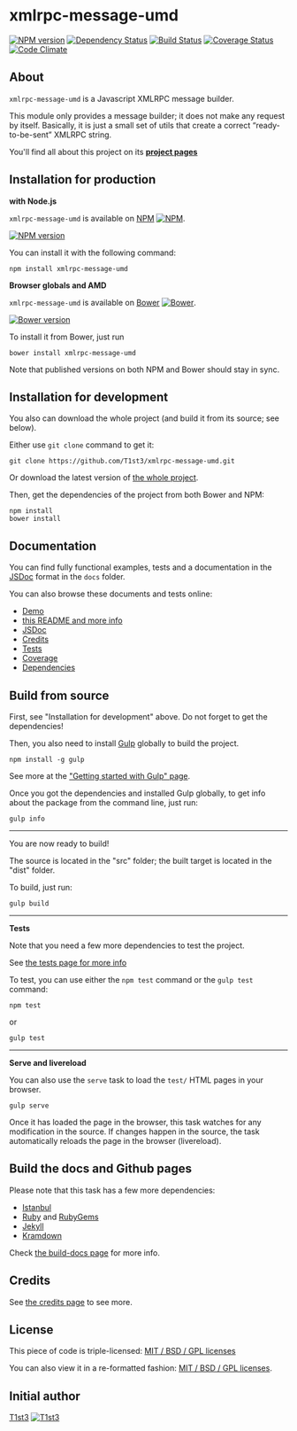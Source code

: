 xmlrpc-message-umd
==================


[![NPM version](https://badge.fury.io/js/xmlrpc-message-umd.svg)](http://badge.fury.io/js/xmlrpc-message-umd)
[![Dependency Status](https://david-dm.org/t1st3/xmlrpc-message-umd.svg?theme=shields.io)](https://david-dm.org/t1st3/xmlrpc-message-umd)
[![Build Status](https://travis-ci.org/T1st3/xmlrpc-message-umd.svg?branch=master)](https://travis-ci.org/T1st3/xmlrpc-message-umd)
[![Coverage Status](https://coveralls.io/repos/T1st3/xmlrpc-message-umd/badge.png)](https://coveralls.io/r/T1st3/xmlrpc-message-umd)
[![Code Climate](https://codeclimate.com/github/T1st3/xmlrpc-message-umd/badges/gpa.svg)](https://codeclimate.com/github/T1st3/xmlrpc-message-umd)



About
---

`xmlrpc-message-umd` is a Javascript XMLRPC message builder. 

This module only provides a message builder; it does not make any request by itself.
Basically, it is just a small set of utils that create a correct “ready-to-be-sent” XMLRPC string.

You'll find all about this project on its **[project pages](http://www.tiste.org/xmlrpc-message-umd/)**


Installation for production
---

**with Node.js**

`xmlrpc-message-umd` is available on [NPM](https://www.npmjs.org/package/xmlrpc-message-umd)
[![NPM](http://www.tiste.org/xmlrpc-message-umd/assets/img/vendor/npm.png)](https://www.npmjs.org/package/xmlrpc-message-umd).

[![NPM version](https://badge.fury.io/js/xmlrpc-message-umd.svg)](http://badge.fury.io/js/xmlrpc-message-umd)

You can install it with the following command:

    npm install xmlrpc-message-umd


**Browser globals and AMD**


`xmlrpc-message-umd` is available on [Bower](http://bower.io/search/?q=xmlrpc-message-umd)
[![Bower](http://www.tiste.org/xmlrpc-message-umd/assets/img/vendor/bower.png)](http://bower.io/search/?q=xmlrpc-message-umd).

[![Bower version](https://badge.fury.io/bo/xmlrpc-message-umd.svg)](http://badge.fury.io/js/xmlrpc-message-umd)

To install it from Bower, just run 

    bower install xmlrpc-message-umd

Note that published versions on both NPM and Bower should stay in sync.



Installation for development
---


You also can download the whole project (and build it from its source; see below).

Either use `git clone` command to get it:

    git clone https://github.com/T1st3/xmlrpc-message-umd.git

Or download the latest version of [the whole project](https://github.com/T1st3/xmlrpc-message-umd/archive/master.zip).

Then, get the dependencies of the project from both Bower and NPM:

    npm install
    bower install



Documentation
---


You can find fully functional examples, tests and a documentation in the [JSDoc](http://usejsdoc.org/) format in the `docs` folder.

You can also browse these documents and tests online:

- [Demo](http://www.tiste.org/xmlrpc-message-umd/demo.html)
- [this README and more info](http://www.tiste.org/xmlrpc-message-umd)
- [JSDoc](http://www.tiste.org/xmlrpc-message-umd/jsdoc.html)
- [Credits](http://www.tiste.org/xmlrpc-message-umd/credits.html)
- [Tests](http://www.tiste.org/xmlrpc-message-umd/tests.html)
- [Coverage](http://www.tiste.org/xmlrpc-message-umd/coverage.html)
- [Dependencies](http://www.tiste.org/xmlrpc-message-umd/dependencies.html)




Build from source
---


First, see "Installation for development" above. 
Do not forget to get the dependencies!

Then, you also need to install [Gulp](http://gulpjs.com/) globally to build the project.

    npm install -g gulp

See more at the ["Getting started with Gulp" page](https://github.com/gulpjs/gulp/blob/master/docs/getting-started.md#getting-started).

Once you got the dependencies and installed Gulp globally, to get info about the package from the command line, just run:

    gulp info


---

You are now ready to build!

The source is located in the "src" folder; the built target is located in the "dist" folder.

To build, just run:

    gulp build

---

**Tests**

Note that you need a few more dependencies to test the project.

See [the tests page for more info](http://www.tiste.org/xmlrpc-message-umd/tests.html)

To test, you can use either the `npm test` command or the `gulp test` command:

    npm test

or

    gulp test


---

**Serve and livereload**

You can also use the `serve` task to load the `test/` HTML pages in your browser.

    gulp serve

Once it has loaded the page in the browser, this task watches for any modification in the source.
If changes happen in the source, the task automatically reloads the page in the browser (livereload).




Build the docs and Github pages
---

Please note that this task has a few more dependencies:

* [Istanbul](http://gotwarlost.github.io/istanbul/)
* [Ruby](https://www.ruby-lang.org/) and [RubyGems](https://rubygems.org/)
* [Jekyll](http://jekyllrb.com/)
* [Kramdown](http://kramdown.gettalong.org/)


Check [the build-docs page](http://www.tiste.org/xmlrpc-message-umd/build_docs.html) for more info.




Credits
---


See [the credits page](http://www.tiste.org/xmlrpc-message-umd/credits.html) to see more.


License
---


This piece of code is triple-licensed: [MIT / BSD / GPL licenses](https://github.com/T1st3/xmlrpc-message-umd/blob/master/LICENSE)

You can also view it in a re-formatted fashion: [MIT / BSD / GPL licenses](http://www.tiste.org/xmlrpc-message-umd/license.html).



Initial author
---

[T1st3](https://github.com/T1st3/) 
[![T1st3](http://www.tiste.org/xmlrpc-message-umd/assets/img/gravatar-16x16.png)](https://github.com/T1st3/)

